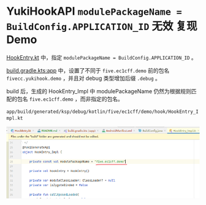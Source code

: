 # YukiHookAPI `modulePackageName = BuildConfig.APPLICATION_ID` 无效 复现 Demo

[HookEntry.kt](app/src/main/java/five/ec1cff/demo/hook/HookEntry.kt) 中，指定 `modulePackageName = BuildConfig.APPLICATION_ID` 。

[build.gradle.kts:app](app/build.gradle.kts) 中，设置了不同于 `five.ec1cff.demo` 前的包名 `fivecc.yukihook.demo` ，并且对 debug 类型增加后缀 `.debug` 。

build 后，生成的 HookEntry_Impl 中 modulePackageName 仍然为根据规则匹配的包名 `five.ec1cff.demo` ，而非指定的包名。

`app/build/generated/ksp/debug/kotlin/five/ec1cff/demo/hook/HookEntry_Impl.kt`

![](1.png)
